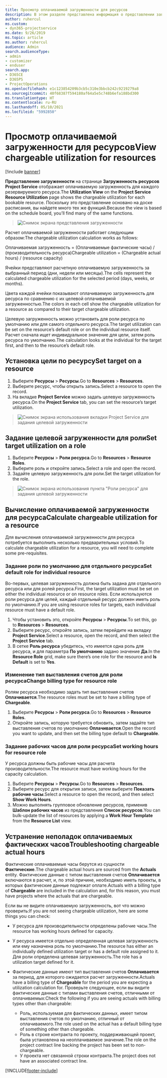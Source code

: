 ```yaml
---
title: Просмотр оплачиваемой загруженности для ресурсов
description: В этом разделе представлена информация о представлении загруженности ресурсов.
author: ruhercul
ms.custom:
- dyn365-projectservice
ms.date: 9/26/2019
ms.topic: article
ms.author: ruhercul
audience: Admin
search.audienceType:
- admin
- customizer
- enduser
search.app:
- D365CE
- D365PS
- ProjectOperations
ms.openlocfilehash: e1c123854209b3cb5c310e3bbcb242c9219279a8
ms.sourcegitcommit: 40f68387f594180af64a5e5c748b6efa188bd300
ms.translationtype: HT
ms.contentlocale: ru-RU
ms.lasthandoff: 05/10/2021
ms.locfileid: "5992850"
---
```

# <a name="view-chargeable-utilization-for-resources"></a><span data-ttu-id="0f075-103">Просмотр оплачиваемой загруженности для ресурсов</span><span class="sxs-lookup"><span data-stu-id="0f075-103">View chargeable utilization for resources</span></span>

[!include [banner](../includes/psa-now-project-operations.md)]
 
<span data-ttu-id="0f075-104">**Представление загруженности** на странице **Загруженность ресурсов Project Service** отображает оплачиваемую загруженность для каждого резервируемого ресурса.</span><span class="sxs-lookup"><span data-stu-id="0f075-104">The **Utilization View** on the **Project Service Resource Utilization** page shows the chargeable utilization for each bookable resource.</span></span> <span data-ttu-id="0f075-105">Поскольку это представление основано на доске расписания, вы найдете много тех же функций.</span><span class="sxs-lookup"><span data-stu-id="0f075-105">Because the view is based on the schedule board, you’ll find many of the same functions.</span></span>

> ![Снимок экрана представления загруженности](media/FAQ-utilization-1.png)
 

<span data-ttu-id="0f075-107">Расчет оплачиваемой загруженности работает следующим образом:</span><span class="sxs-lookup"><span data-stu-id="0f075-107">The chargeable utilization calculation works as follows:</span></span>

   <span data-ttu-id="0f075-108">Оплачиваемая загруженность = (Оплачиваемые фактические часы) / (производительность ресурса)</span><span class="sxs-lookup"><span data-stu-id="0f075-108">Chargeable utilization = (Chargeable actual hours) / (resource capacity)</span></span>

<span data-ttu-id="0f075-109">Ячейки представляют расчетную оплачиваемую загруженность за выбранный период (дни, недели или месяцы).</span><span class="sxs-lookup"><span data-stu-id="0f075-109">The cells represent the calculated chargeable utilization for the selected period (days, weeks, or months).</span></span>

<span data-ttu-id="0f075-110">Цвета каждой ячейки показывают оплачиваемую загруженность для ресурса по сравнению с их целевой оплачиваемой загруженностью.</span><span class="sxs-lookup"><span data-stu-id="0f075-110">The colors in each cell show the chargeable utilization for a resource as compared to their target chargeable utilization.</span></span> 

<span data-ttu-id="0f075-111">Целевую загруженность можно установить для роли ресурса по умолчанию или для самого отдельного ресурса.</span><span class="sxs-lookup"><span data-stu-id="0f075-111">The target utilization can be set on the resource’s default role or on the individual resource itself.</span></span> <span data-ttu-id="0f075-112">Расчет сначала ищет индивидуальное значение для цели, затем роль ресурса по умолчанию.</span><span class="sxs-lookup"><span data-stu-id="0f075-112">The calculation looks at the individual for the target first, and then to the resource’s default role.</span></span>

## <a name="set-target-on-a-resource"></a><span data-ttu-id="0f075-113">Установка цели по ресурсу</span><span class="sxs-lookup"><span data-stu-id="0f075-113">Set target on a resource</span></span>

1. <span data-ttu-id="0f075-114">Выберите **Ресурсы** \> **Ресурсы**.</span><span class="sxs-lookup"><span data-stu-id="0f075-114">Go to **Resources** \> **Resources**.</span></span> 
2. <span data-ttu-id="0f075-115">Выберите ресурс, чтобы открыть запись.</span><span class="sxs-lookup"><span data-stu-id="0f075-115">Select a resource to open the record.</span></span> 
3. <span data-ttu-id="0f075-116">На вкладке **Project Service** можно задать целевую загруженность ресурса.</span><span class="sxs-lookup"><span data-stu-id="0f075-116">On the **Project Service** tab, you can set the resource’s target utilization.</span></span>

> ![Снимок экрана использования вкладки Project Service для задания целевой загруженности](media/FAQ-utilization-2.png)
 
## <a name="set-target-utilization-on-a-role"></a><span data-ttu-id="0f075-118">Задание целевой загруженности для роли</span><span class="sxs-lookup"><span data-stu-id="0f075-118">Set target utilization on a role</span></span>

1. <span data-ttu-id="0f075-119">Выберите **Ресурсы** \> **Роли ресурса**.</span><span class="sxs-lookup"><span data-stu-id="0f075-119">Go to **Resources** \> **Resource Roles**.</span></span> 
2. <span data-ttu-id="0f075-120">Выберите роль и откройте запись.</span><span class="sxs-lookup"><span data-stu-id="0f075-120">Select a role and open the record.</span></span> 
3. <span data-ttu-id="0f075-121">Задайте целевую загруженность для роли.</span><span class="sxs-lookup"><span data-stu-id="0f075-121">Set the target utilization for the role.</span></span>

> ![Снимок экрана использования пункта "Роли ресурса" для задания целевой загруженности](media/FAQ-utilization-3.png)
 
## <a name="calculate-chargeable-utilization-for-a-resource"></a><span data-ttu-id="0f075-123">Вычисление оплачиваемой загруженности для ресурса</span><span class="sxs-lookup"><span data-stu-id="0f075-123">Calculate chargeable utilization for a resource</span></span>

<span data-ttu-id="0f075-124">Для вычисления оплачиваемой загруженности для ресурса потребуется выполнить несколько предварительных условий.</span><span class="sxs-lookup"><span data-stu-id="0f075-124">To calculate chargeable utilization for a resource, you will need to complete some pre-requisites.</span></span> 

### <a name="set-default-role-for-individual-resource"></a><span data-ttu-id="0f075-125">Задание роли по умолчанию для отдельного ресурса</span><span class="sxs-lookup"><span data-stu-id="0f075-125">Set default role for individual resource</span></span>

<span data-ttu-id="0f075-126">Во-первых, целевая загруженность должна быть задана для отдельного ресурса или для ролей ресурса.</span><span class="sxs-lookup"><span data-stu-id="0f075-126">First, the target utilization must be set on either the individual resource or on resource roles.</span></span> <span data-ttu-id="0f075-127">Если используются роли ресурса для целей, каждый отдельный ресурс должен иметь роль по умолчанию.</span><span class="sxs-lookup"><span data-stu-id="0f075-127">If you are using resource roles for targets, each individual resource must have a default role.</span></span> 

1. <span data-ttu-id="0f075-128">Чтобы установить это, откройте **Ресурсы** \> **Ресурсы**.</span><span class="sxs-lookup"><span data-stu-id="0f075-128">To set this, go to **Resources** \> **Resources**.</span></span> 
2. <span data-ttu-id="0f075-129">Выберите ресурс, откройте запись, затем перейдите на вкладку **Project Service**.</span><span class="sxs-lookup"><span data-stu-id="0f075-129">Select a resource, open the record, and then select the **Project Service** tab.</span></span> 
3. <span data-ttu-id="0f075-130">В сетке **Роль ресурса** убедитесь, что имеется одна роль для ресурса, и для параметра **По умолчанию** задано значение **Да**.</span><span class="sxs-lookup"><span data-stu-id="0f075-130">In the **Resource Role** grid, make sure there’s one role for the resource and **Is Default** is set to **Yes**.</span></span>
 
### <a name="change-billing-type-for-resource-role"></a><span data-ttu-id="0f075-131">Изменение тип выставления счетов для роли ресурса</span><span class="sxs-lookup"><span data-stu-id="0f075-131">Change billing type for resource role</span></span>

<span data-ttu-id="0f075-132">Ролям ресурса необходимо задать тип выставления счетов **Оплачивается**.</span><span class="sxs-lookup"><span data-stu-id="0f075-132">The resource roles must be set to have a billing type of **Chargeable**.</span></span> 

1. <span data-ttu-id="0f075-133">Выберите **Ресурсы** \> **Роли ресурса**.</span><span class="sxs-lookup"><span data-stu-id="0f075-133">Go to **Resources** \> **Resource Roles**.</span></span> 
2. <span data-ttu-id="0f075-134">Откройте запись, которую требуется обновить, затем задайте тип выставления счетов по умолчанию **Оплачивается**.</span><span class="sxs-lookup"><span data-stu-id="0f075-134">Open the record you want to update, and then set the billing type default to **Chargeable**.</span></span>

### <a name="set-working-hours-for-resource-role"></a><span data-ttu-id="0f075-135">Задание рабочих часов для роли ресурса</span><span class="sxs-lookup"><span data-stu-id="0f075-135">Set working hours for resource role</span></span>
 
<span data-ttu-id="0f075-136">У ресурса должны быть рабочие часы для расчета производительности.</span><span class="sxs-lookup"><span data-stu-id="0f075-136">The resource must have working hours for the capacity calculation.</span></span> 

1. <span data-ttu-id="0f075-137">Выберите **Ресурсы** \> **Ресурсы**.</span><span class="sxs-lookup"><span data-stu-id="0f075-137">Go to **Resources** \> **Resources**.</span></span> 
2. <span data-ttu-id="0f075-138">Выберите ресурс для открытия записи, затем выберите **Показать рабочие часы**.</span><span class="sxs-lookup"><span data-stu-id="0f075-138">Select a resource to open the record, and then select **Show Work Hours**.</span></span> 
3. <span data-ttu-id="0f075-139">Можно выполнять групповое обновление ресурсов, применив **Шаблон рабочих часов** из представления **Список ресурсов**.</span><span class="sxs-lookup"><span data-stu-id="0f075-139">You can bulk-update the list of resources by applying a **Work Hour Template** from the **Resource List** view.</span></span>

## <a name="troubleshooting-chargeable-actual-hours"></a><span data-ttu-id="0f075-140">Устранение неполадок оплачиваемых фактических часов</span><span class="sxs-lookup"><span data-stu-id="0f075-140">Troubleshooting chargeable actual hours</span></span>

<span data-ttu-id="0f075-141">Фактические оплачиваемые часы берутся из сущности **Фактические**.</span><span class="sxs-lookup"><span data-stu-id="0f075-141">The chargeable actual hours are sourced from the **Actuals** entity.</span></span> <span data-ttu-id="0f075-142">Фактические данные с типом выставления счетов **Оплачивается** включаются в расчет, и, по этой причине, необходимо иметь проекты, в которых фактические данные подлежат оплате.</span><span class="sxs-lookup"><span data-stu-id="0f075-142">Actuals with a billing type of **Chargeable** are included in the calculation and, for this reason, you must have projects where the actuals that are chargeable.</span></span>

<span data-ttu-id="0f075-143">Если вы не видите оплачиваемую загруженность, вот что можно проверить:</span><span class="sxs-lookup"><span data-stu-id="0f075-143">If you are not seeing chargeable utilization, here are some things you can check:</span></span>

- <span data-ttu-id="0f075-144">У ресурса для производительности определены рабочие часы.</span><span class="sxs-lookup"><span data-stu-id="0f075-144">The resource has working hours defined for capacity.</span></span>
- <span data-ttu-id="0f075-145">У ресурса имеется отдельно определенная целевая загруженность или ему назначена роль по умолчанию.</span><span class="sxs-lookup"><span data-stu-id="0f075-145">The resource has either an individually defined utilization target or has a default role assigned to it.</span></span> <span data-ttu-id="0f075-146">Для роли определена целевая загруженность.</span><span class="sxs-lookup"><span data-stu-id="0f075-146">The role has a utilization target defined for it.</span></span>
- <span data-ttu-id="0f075-147">Фактические данные имеют тип выставления счетов **Оплачивается** за период, для которого ожидается расчет загруженности.</span><span class="sxs-lookup"><span data-stu-id="0f075-147">Actuals have a billing type of **Chargeable** for the period you are expecting a utilization calculation for.</span></span> <span data-ttu-id="0f075-148">Проверьте следующее, если вы видите фактические данные с типами выставления счетов, отличными от оплачиваемых:</span><span class="sxs-lookup"><span data-stu-id="0f075-148">Check the following if you are seeing actuals with billing types other than chargeable:</span></span>

  - <span data-ttu-id="0f075-149">Роль, используемая для фактических данных, имеет типом выставления счетов по умолчанию, отличный от оплачиваемого.</span><span class="sxs-lookup"><span data-stu-id="0f075-149">The role used on the actual has a default billing type of something other than chargeable.</span></span>
  - <span data-ttu-id="0f075-150">Роль в строке контракта по проекту, поддерживающей проект, была установлена на неоплачиваемое значение.</span><span class="sxs-lookup"><span data-stu-id="0f075-150">The role on the project contract line backing the project has been set to non-chargeable.</span></span>
  - <span data-ttu-id="0f075-151">У проекта нет связанной строки контракта.</span><span class="sxs-lookup"><span data-stu-id="0f075-151">The project does not have an associated contract line.</span></span>



[!INCLUDE[footer-include](../includes/footer-banner.md)]